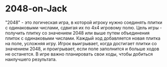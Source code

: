 # 2048-on-Jack
"2048" - это логическая игра, в которой игроку нужно соединять плитки с одинаковыми числами, сдвигая их по 4x4 игровому полю. 
Цель игры - получить плитку со значением 2048 или выше путем объединения плиток с одинаковыми числами. 
Каждый ход добавляется новая плитка на поле, усложняя игру. 
Игрок выигрывает, когда достигает плитки со значением 2048, и проигрывает, если поле заполнится и больше ходов не останется. 
В игре важно планировать свои ходы, чтобы добиться наилучшего результата.